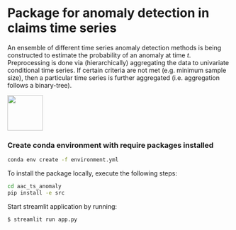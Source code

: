 # Package for anomaly detection in claims time series

An ensemble of different time series anomaly detection methods is being constructed to estimate the probability of an anomaly at time $t$. Preprocessing is done via (hierarchically) aggregating the data to univariate conditional time series. If certain criteria are not met (e.g. minimum sample size), then a particular time series is further aggregated (i.e. aggregation follows a binary-tree). 

<img src= "https://openclipart.org/image/400px/svg_to_png/319677/microscope-retro.png" width="80" />


### Create conda environment with require packages installed

```bash
conda env create -f environment.yml
```

To install the package locally, execute the following steps:

```bash
cd aac_ts_anomaly
pip install -e src
```

Start streamlit application by running:

```bash                                 
$ streamlit run app.py
```
